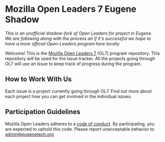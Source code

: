 # Mozilla Open Leaders 7 Eugene Shadow

*This is an unofficial shadow-fork of Open Leaders for project in Eugene.  We are following along with the process an if it's successful we hope to have a more official Open-Leaders program here locally*

Welcome! This is the [Mozilla Open Leaders 7](https://foundation.mozilla.org/en/opportunity/mozilla-open-leaders/) (OL7) program repository. This repository will be used for the issue tracker. All the projects going through OL7 will use an issue to keep track of progress during the program.

## How to Work With Us

Each issue is a project currently going through OL7. Find out more about each project how you can get involved in the individual issues.

## Participation Guidelines

Mozilla Open Leaders adheres to a [code of conduct](CODE_OF_CONDUCT.md). By participating, you are expected to uphold this code. Please report unacceptable behavior to admin@eugenetech.org

